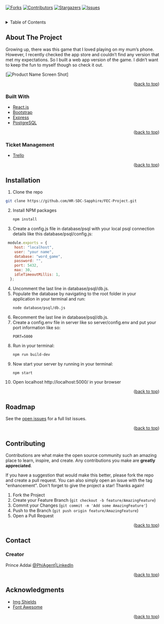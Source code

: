 <div id="top"></div>


[![Forks][forks-shield]][forks-url]
[![Contributors][contributors-shield]][contributors-url]
[![Stargazers][stars-shield]][stars-url]
[![Issues][issues-shield]][issues-url]


<!-- PROJECT LOGO -->
<br />

<!-- TABLE OF CONTENTS -->
<details>
  <summary>Table of Contents</summary>
  <ol>
    <li>
      <a href="#about-the-project">About The Project</a>
      <ul>
        <li><a href="#built-with">Built With</a></li>
        <li><a href="#Ticket Management">Ticket Management</a></li>
      </ul>
    </li>
    <li>
      <a href="#installation">Installation</a>
    </li>
    <li><a href="#roadmap">Roadmap</a></li>
    <li><a href="#contributing">Contributing</a></li>
    <li><a href="#contact">Contact</a></li>
    <li><a href="#acknowledgments">Acknowledgments</a></li>
  </ol>
</details>



<!-- ABOUT THE PROJECT -->
## About The Project
Growing up, there was this game that I loved playing on my mum’s phone. However, I recently checked the app store and couldn’t find any version that met my expectations. So I built a web app version of the game. I didn’t want to keep the fun to myself though so check it out.

[![Product Name Screen Shot][product-screenshot]]


<p align="right">(<a href="#top">back to top</a>)</p>

### Built With

* [React.js](https://reactjs.org/)
* [Bootstrap](https://getbootstrap.com/)
* [Express](https://expressjs.com/)
* [PostgreSQL](https://www.postgresql.org/)


<p align="right">(<a href="#top">back to top</a>)</p>

### Ticket Management

* [Trello](https://trello.com/b/4sj0buop/wordgame)

<p align="right">(<a href="#top">back to top</a>)</p>

<!-- INSTALLATION -->

## Installation

1. Clone the repo
<!-- update link here -->
   ```sh
   git clone https://github.com/HR-SDC-Sapphire/FEC-Project.git
   ```
2. Install NPM packages
   ```sh
   npm install
   ```
3. Create a config.js file in database/psql with your local psql connection details like this database/psql/config.js:
  ```js
   module.exports = {
      host: "localhost",
      user: "your name",
      database: "word_game",
      password: "",
      port: 5432,
      max: 30,
      idleTimeoutMillis: 1,
    };
   ```
4. Uncomment the last line in database/psql/db.js.
5. Populate the database by navigating to the root folder in your application in your terminal and run:
    ```sh
   node database/psql/db.js
    ```
6. Recomment the last line in database/psql/db.js.
7. Create a config.env file in server like so server/config.env and put your port information like so:
    ```
   PORT=5000
   ```
8. Run in your terminal:
    ```sh
   npm run build-dev
    ```
9. Now start your server by running in your terminal:
    ```sh
   npm start
    ```
10. Open localhost http://localhost:5000/ in your browser

<p align="right">(<a href="#top">back to top</a>)</p>


<!-- ROADMAP -->
## Roadmap

<!-- update link here -->
See the [open issues](https://github.com/Team-Spaghetti/FEC-Project/issues) for a full list issues.

<p align="right">(<a href="#top">back to top</a>)</p>



<!-- CONTRIBUTING -->
## Contributing

Contributions are what make the open source community such an amazing place to learn, inspire, and create. Any contributions you make are **greatly appreciated**.

If you have a suggestion that would make this better, please fork the repo and create a pull request. You can also simply open an issue with the tag "enhancement".
Don't forget to give the project a star! Thanks again!

1. Fork the Project
2. Create your Feature Branch (`git checkout -b feature/AmazingFeature`)
3. Commit your Changes (`git commit -m 'Add some AmazingFeature'`)
4. Push to the Branch (`git push origin feature/AmazingFeature`)
5. Open a Pull Request

<p align="right">(<a href="#top">back to top</a>)</p>




<!-- CONTACT -->
## Contact

### Creator

Prince Addai [@PhiAgent](https://github.com/PhiAgent)|[LinkedIn](https://www.linkedin.com/in/prince-gyekye-addai/)

<p align="right">(<a href="#top">back to top</a>)</p>



<!-- ACKNOWLEDGMENTS -->
## Acknowledgments

* [Img Shields](https://shields.io)
* [Font Awesome](https://fontawesome.com)

<p align="right">(<a href="#top">back to top</a>)</p>


<!-- update links here -->
<!-- MARKDOWN LINKS & IMAGES -->
<!-- https://www.markdownguide.org/basic-syntax/#reference-style-links -->
[contributors-shield]: https://img.shields.io/github/contributors/PhiAgent/WordHunter?color=green
[contributors-url]: https://github.com/PhiAgent/WordHunter/graphs/contributors
[forks-shield]: https://img.shields.io/github/forks/PhiAgent/WordHunter?style=social
[forks-url]: https://github.com/PhiAgent/WordHunter/network/members
[stars-shield]: https://img.shields.io/github/stars/PhiAgent/WordHunter?style=social
[stars-url]: https://github.com/PhiAgent/WordHunter/stargazers
[issues-shield]: https://img.shields.io/github/issues/PhiAgent/WordHunter
[issues-url]: https://github.com/PhiAgent/WordHunter/issues
[product-screenshot]: 9a43e89cd9c4625358c3cf07455d3da2.gif

